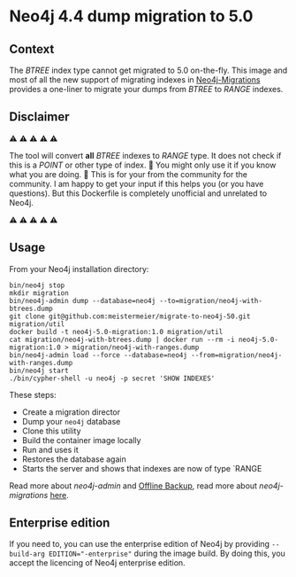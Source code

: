 # Neo4j 4.4 dump migration to 5.0

## Context
The _BTREE_ index type cannot get migrated to 5.0 on-the-fly.
This image and most of all the new support of migrating indexes in [Neo4j-Migrations](https://michael-simons.github.io/neo4j-migrations/current/) provides a one-liner to migrate your dumps from _BTREE_ to _RANGE_ indexes.

## Disclaimer
:warning: :warning: :warning: :warning: :warning:

The tool will convert **all** _BTREE_ indexes to _RANGE_ type.
It does not check if this is a _POINT_ or other type of index.
:underage: You might only use it if you know what you are doing.
:open_hands: This is for your from the community for the community.
I am happy to get your input if this helps you (or you have questions). But this Dockerfile is completely unofficial and unrelated to Neo4j.

:warning: :warning: :warning: :warning: :warning:

## Usage
From your Neo4j installation directory:

```
bin/neo4j stop
mkdir migration
bin/neo4j-admin dump --database=neo4j --to=migration/neo4j-with-btrees.dump
git clone git@github.com:meistermeier/migrate-to-neo4j-50.git migration/util
docker build -t neo4j-5.0-migration:1.0 migration/util
cat migration/neo4j-with-btrees.dump | docker run --rm -i neo4j-5.0-migration:1.0 > migration/neo4j-with-ranges.dump
bin/neo4j-admin load --force --database=neo4j --from=migration/neo4j-with-ranges.dump
bin/neo4j start
./bin/cypher-shell -u neo4j -p secret 'SHOW INDEXES' 
```

These steps:
* Create a migration director
* Dump your `neo4j` database
* Clone this utility 
* Build the container image locally
* Run and uses it
* Restores the database again
* Starts the server and shows that indexes are now of type `RANGE

Read more about _neo4j-admin_ and [Offline Backup](https://neo4j.com/docs/operations-manual/current/backup-restore/offline-backup/),
read more about _neo4j-migrations_ [here](https://github.com/michael-simons/neo4j-migrations).

## Enterprise edition
If you need to, you can use the enterprise edition of Neo4j by providing `--build-arg EDITION="-enterprise"` during the image build.
By doing this, you accept the licencing of Neo4j enterprise edition.
